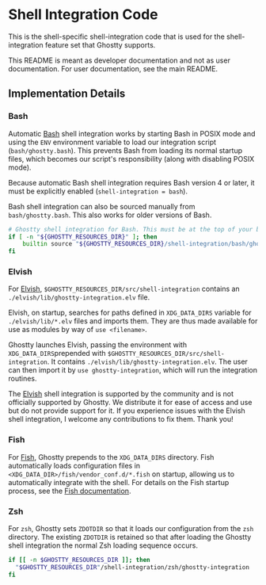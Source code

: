 # Shell Integration Code

This is the shell-specific shell-integration code that is
used for the shell-integration feature set that Ghostty
supports.

This README is meant as developer documentation and not as
user documentation. For user documentation, see the main
README.

## Implementation Details

### Bash

Automatic [Bash](https://www.gnu.org/software/bash/) shell integration works by
starting Bash in POSIX mode and using the `ENV` environment variable to load
our integration script (`bash/ghostty.bash`). This prevents Bash from loading
its normal startup files, which becomes our script's responsibility (along with
disabling POSIX mode).

Because automatic Bash shell integration requires Bash version 4 or later, it
must be explicitly enabled (`shell-integration = bash`).

Bash shell integration can also be sourced manually from `bash/ghostty.bash`.
This also works for older versions of Bash.

```bash
# Ghostty shell integration for Bash. This must be at the top of your bashrc!
if [ -n "${GHOSTTY_RESOURCES_DIR}" ]; then
    builtin source "${GHOSTTY_RESOURCES_DIR}/shell-integration/bash/ghostty.bash"
fi
```

### Elvish

For [Elvish](https://elv.sh), `$GHOSTTY_RESOURCES_DIR/src/shell-integration`
contains an `./elvish/lib/ghostty-integration.elv` file.

Elvish, on startup, searches for paths defined in `XDG_DATA_DIRS`
variable for `./elvish/lib/*.elv` files and imports them. They are thus
made available for use as modules by way of `use <filename>`.

Ghostty launches Elvish, passing the environment with `XDG_DATA_DIRS`prepended
with `$GHOSTTY_RESOURCES_DIR/src/shell-integration`. It contains
`./elvish/lib/ghostty-integration.elv`. The user can then import it
by `use ghostty-integration`, which will run the integration routines.

The [Elvish](https://elv.sh) shell integration is supported by
the community and is not officially supported by Ghostty. We distribute
it for ease of access and use but do not provide support for it.
If you experience issues with the Elvish shell integration, I welcome
any contributions to fix them. Thank you!

### Fish

For [Fish](https://fishshell.com/), Ghostty prepends to the
`XDG_DATA_DIRS` directory. Fish automatically loads configuration
files in `<XDG_DATA_DIR>/fish/vendor_conf.d/*.fish` on startup,
allowing us to automatically integrate with the shell. For details
on the Fish startup process, see the
[Fish documentation](https://fishshell.com/docs/current/language.html).

### Zsh

For `zsh`, Ghostty sets `ZDOTDIR` so that it loads our configuration
from the `zsh` directory. The existing `ZDOTDIR` is retained so that
after loading the Ghostty shell integration the normal Zsh loading
sequence occurs.

```bash
if [[ -n $GHOSTTY_RESOURCES_DIR ]]; then
  "$GHOSTTY_RESOURCES_DIR"/shell-integration/zsh/ghostty-integration
fi
```